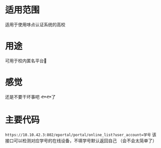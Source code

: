 # 适用范围
适用于使用哆点认证系统的高校
# 用途
可用于校内匿名平台🎣
# 感觉
还是不要干坏事吧
🐟🐟了
# 主要代码
`https://10.10.42.3:802/eportal/portal/online_list?user_account=学号`
该接口可以检测对应学号的在线设备，不填学号默认返回自己
（会不会太简单了）
